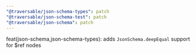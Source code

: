 ```yaml
---
"@traversable/json-schema-types": patch
"@traversable/json-schema-test": patch
"@traversable/json-schema": patch
---
```


feat(json-schema,json-schema-types): adds `JsonSchema.deepEqual` support for $ref nodes
